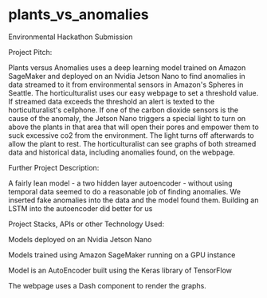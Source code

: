 # plants_vs_anomalies
Environmental Hackathon Submission


Project Pitch:


Plants versus Anomalies uses a deep learning model trained on Amazon SageMaker and deployed on an Nvidia Jetson Nano to find anomalies in data streamed to it from environmental sensors in Amazon's Spheres in Seattle. The horticulturalist uses our easy webpage to set a threshold value. If streamed data exceeds the threshold an alert is texted to the horticulturalist's cellphone. If one of the carbon dioxide sensors is the cause of the anomaly, the Jetson Nano triggers a special light to turn on above the plants in that area that will open their pores and empower them to suck excessive co2 from the environment. The light turns off afterwards to allow the plant to rest. The horticulturalist can see graphs of both streamed data and historical data, including anomalies found, on the webpage. 



Further Project Description:

A fairly lean model - a two hidden layer autoencoder - without using temporal data seemed to do a reasonable job of finding anomalies. We inserted fake anomalies into the data and the model found them. 
Building an LSTM into the autoencoder did better for us




Project Stacks, APIs or other Technology Used:


Models deployed on an Nvidia Jetson Nano

Models trained using Amazon SageMaker running on a GPU instance

Model is an AutoEncoder built using the Keras library of TensorFlow

The webpage uses a Dash component to render the graphs. 




